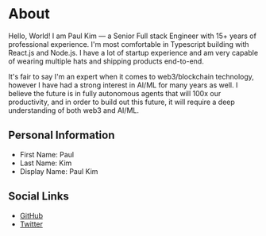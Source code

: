 # About

Hello, World! I am Paul Kim — a Senior Full stack Engineer with 15+ years of professional experience. I'm most comfortable in Typescript building with React.js and Node.js. I have a lot of startup experience and am very capable of wearing multiple hats and shipping products end-to-end.

It's fair to say I'm an expert when it comes to web3/blockchain technology, however I have had a strong interest in AI/ML for many years as well. I believe the future is in fully autonomous agents that will 100x our productivity, and in order to build out this future, it will require a deep understanding of both web3 and AI/ML.

## Personal Information

- First Name: Paul
- Last Name: Kim
- Display Name: Paul Kim

## Social Links

- [GitHub](https://github.com/paOol)
- [Twitter](https://x.com/paOoldev)

